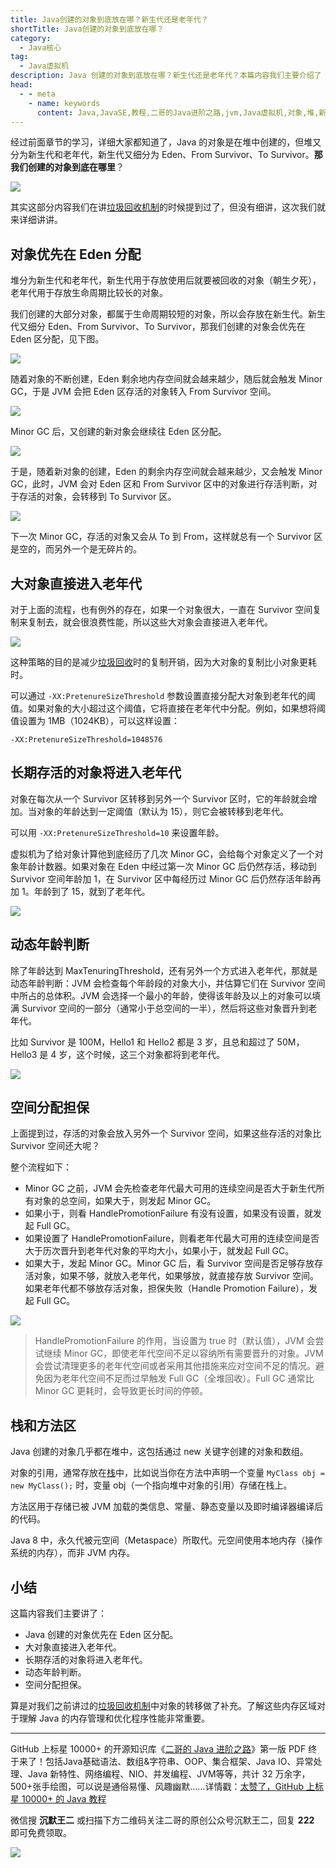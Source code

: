 ```yaml
---
title: Java创建的对象到底放在哪？新生代还是老年代？
shortTitle: Java创建的对象到底放在哪？
category:
  - Java核心
tag:
  - Java虚拟机
description: Java 创建的对象到底放在哪？新生代还是老年代？本篇内容我们主要介绍了 Java 创建的对象到底放在哪？新生代还是老年代？，包括对象优先在 Eden 分配、大对象直接进入老年代、长期存活的对象将进入老年代、动态年龄判断、空间分配担保等内容。
head:
  - - meta
    - name: keywords
      content: Java,JavaSE,教程,二哥的Java进阶之路,jvm,Java虚拟机,对象,堆,新生代,老年代,Eden,From Survivor,To Survivor
---
```



经过前面章节的学习，详细大家都知道了，Java 的对象是在堆中创建的，但堆又分为新生代和老年代，新生代又细分为 Eden、From Survivor、To Survivor。**那我们创建的对象到底在哪里**？

![](https://cdn.tobebetterjavaer.com/stutymore/gc-20231227131241.png)

其实这部分内容我们在讲[垃圾回收机制](https://javabetter.cn/jvm/gc.html)的时候提到过了，但没有细讲，这次我们就来详细讲讲。

## 对象优先在 Eden 分配

堆分为新生代和老年代，新生代用于存放使用后就要被回收的对象（朝生夕死），老年代用于存放生命周期比较长的对象。

我们创建的大部分对象，都属于生命周期较短的对象，所以会存放在新生代。新生代又细分 Eden、From Survivor、To Survivor，那我们创建的对象会优先在 Eden 区分配，见下图。


![](https://cdn.tobebetterjavaer.com/tobebetterjavaer/images/jvm/whereis-the-object-1.png)

随着对象的不断创建，Eden 剩余地内存空间就会越来越少，随后就会触发 Minor GC，于是 JVM 会把 Eden 区存活的对象转入 From Survivor 空间。


![](https://cdn.tobebetterjavaer.com/tobebetterjavaer/images/jvm/whereis-the-object-2.png)

Minor GC 后，又创建的新对象会继续往 Eden 区分配。


![](https://cdn.tobebetterjavaer.com/tobebetterjavaer/images/jvm/whereis-the-object-3.png)

于是，随着新对象的创建，Eden 的剩余内存空间就会越来越少，又会触发 Minor GC，此时，JVM 会对 Eden 区和 From Survivor 区中的对象进行存活判断，对于存活的对象，会转移到 To Survivor 区。

![](https://cdn.tobebetterjavaer.com/tobebetterjavaer/images/jvm/whereis-the-object-4.png)

下一次 Minor GC，存活的对象又会从 To 到 From，这样就总有一个 Survivor 区是空的，而另外一个是无碎片的。

## 大对象直接进入老年代

对于上面的流程，也有例外的存在，如果一个对象很大，一直在 Survivor 空间复制来复制去，就会很浪费性能，所以这些大对象会直接进入老年代。

![](https://cdn.tobebetterjavaer.com/tobebetterjavaer/images/jvm/whereis-the-object-5.png)

这种策略的目的是减少[垃圾回收](https://javabetter.cn/jvm/gc.html)时的复制开销，因为大对象的复制比小对象更耗时。

可以通过 `-XX:PretenureSizeThreshold` 参数设置直接分配大对象到老年代的阈值。如果对象的大小超过这个阈值，它将直接在老年代中分配。例如，如果想将阈值设置为 1MB（1024KB），可以这样设置：

```
-XX:PretenureSizeThreshold=1048576
```


## 长期存活的对象将进入老年代

对象在每次从一个 Survivor 区转移到另外一个 Survivor 区时，它的年龄就会增加。当对象的年龄达到一定阈值（默认为 15），则它会被转移到老年代。

可以用 `-XX:PretenureSizeThreshold=10` 来设置年龄。

虚拟机为了给对象计算他到底经历了几次 Minor GC，会给每个对象定义了一个对象年龄计数器。如果对象在 Eden 中经过第一次 Minor GC 后仍然存活，移动到 Survivor 空间年龄加 1，在 Survivor 区中每经历过 Minor GC 后仍然存活年龄再加 1。年龄到了 15，就到了老年代。


![](https://cdn.tobebetterjavaer.com/tobebetterjavaer/images/jvm/whereis-the-object-6.png)


## 动态年龄判断

除了年龄达到 MaxTenuringThreshold，还有另外一个方式进入老年代，那就是动态年龄判断：JVM 会检查每个年龄段的对象大小，并估算它们在 Survivor 空间中所占的总体积。JVM 会选择一个最小的年龄，使得该年龄及以上的对象可以填满 Survivor 空间的一部分（通常小于总空间的一半），然后将这些对象晋升到老年代。

比如 Survivor 是 100M，Hello1 和 Hello2 都是 3 岁，且总和超过了 50M，Hello3 是 4 岁，这个时候，这三个对象都将到老年代。

![](https://cdn.tobebetterjavaer.com/tobebetterjavaer/images/jvm/whereis-the-object-7.png)

## 空间分配担保

上面提到过，存活的对象会放入另外一个 Survivor 空间，如果这些存活的对象比 Survivor 空间还大呢？

整个流程如下：

- Minor GC 之前，JVM 会先检查老年代最大可用的连续空间是否大于新生代所有对象的总空间，如果大于，则发起 Minor GC。
- 如果小于，则看 HandlePromotionFailure 有没有设置，如果没有设置，就发起 Full GC。
- 如果设置了 HandlePromotionFailure，则看老年代最大可用的连续空间是否大于历次晋升到老年代对象的平均大小，如果小于，就发起 Full GC。
- 如果大于，发起 Minor GC。Minor GC 后，看 Survivor 空间是否足够存放存活对象，如果不够，就放入老年代，如果够放，就直接存放 Survivor 空间。如果老年代都不够放存活对象，担保失败（Handle Promotion Failure），发起 Full GC。


![](https://cdn.tobebetterjavaer.com/tobebetterjavaer/images/jvm/whereis-the-object-8.png)

>HandlePromotionFailure 的作用，当设置为 true 时（默认值），JVM 会尝试继续 Minor GC，即使老年代空间不足以容纳所有需要晋升的对象。JVM 会尝试清理更多的老年代空间或者采用其他措施来应对空间不足的情况。避免因为老年代空间不足而过早触发 Full GC（全堆回收）。Full GC 通常比 Minor GC 更耗时，会导致更长时间的停顿。

## 栈和方法区

Java 创建的对象几乎都在堆中，这包括通过 new 关键字创建的对象和数组。

对象的引用，通常存放在[栈](https://javabetter.cn/jvm/neicun-jiegou.html)中，比如说当你在方法中声明一个变量 `MyClass obj = new MyClass();` 时，变量 obj（一个指向堆中对象的引用）存储在栈上。

方法区用于存储已被 JVM 加载的类信息、常量、静态变量以及即时编译器编译后的代码。

Java 8 中，永久代被元空间（Metaspace）所取代。元空间使用本地内存（操作系统的内存），而非 JVM 内存。

## 小结

这篇内容我们主要讲了：

- Java 创建的对象优先在 Eden 区分配。
- 大对象直接进入老年代。
- 长期存活的对象将进入老年代。
- 动态年龄判断。
- 空间分配担保。

算是对我们之前讲过的[垃圾回收机制](https://javabetter.cn/jvm/gc.html)中对象的转移做了补充。了解这些内存区域对于理解 Java 的内存管理和优化程序性能非常重要。



----

GitHub 上标星 10000+ 的开源知识库《[二哥的 Java 进阶之路](https://github.com/itwanger/toBeBetterJavaer)》第一版 PDF 终于来了！包括Java基础语法、数组&字符串、OOP、集合框架、Java IO、异常处理、Java 新特性、网络编程、NIO、并发编程、JVM等等，共计 32 万余字，500+张手绘图，可以说是通俗易懂、风趣幽默……详情戳：[太赞了，GitHub 上标星 10000+ 的 Java 教程](https://javabetter.cn/overview/)


微信搜 **沉默王二** 或扫描下方二维码关注二哥的原创公众号沉默王二，回复 **222** 即可免费领取。

![](https://cdn.tobebetterjavaer.com/tobebetterjavaer/images/gongzhonghao.png)